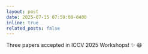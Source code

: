 ```yaml
---
layout: post
date: 2025-07-15 07:59:00-0400
inline: true
related_posts: false
---
```


Three papers accepted in ICCV 2025 Workshops! :sparkles: :smile:
